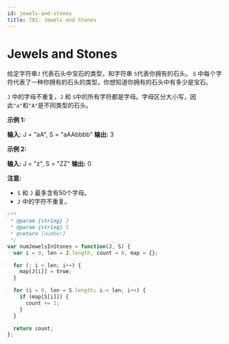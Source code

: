 ```yaml
---
id: jewels-and-stones
title: 782. Jewels and Stones
---
```


# Jewels and Stones

给定字符串`J` 代表石头中宝石的类型，和字符串 `S`代表你拥有的石头。 `S` 中每个字符代表了一种你拥有的石头的类型，你想知道你拥有的石头中有多少是宝石。

`J` 中的字母不重复，`J` 和 `S`中的所有字符都是字母。字母区分大小写，因此`"a"`和`"A"`是不同类型的石头。

**示例 1:**

**输入:** J = "aA", S = "aAAbbbb" **输出:** 3

**示例 2:**

**输入:** J = "z", S = "ZZ" **输出:** 0

**注意:**

-   `S` 和 `J` 最多含有50个字母。
-   `J` 中的字符不重复。



```javascript
/**
 * @param {string} J
 * @param {string} S
 * @return {number}
 */
var numJewelsInStones = function(J, S) {
  var i = 0, len = J.length, count = 0, map = {};

  for (; i < len; i++) {
    map[J[i]] = true;
  }

  for (i = 0, len = S.length; i < len; i++) {
    if (map[S[i]]) {
      count += 1;
    }
  }

  return count;
};
```